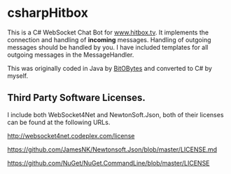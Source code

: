 # csharpHitbox

This is a C# WebSocket Chat Bot for www.hitbox.tv. It implements the connection and handling of **incoming** messages. Handling of outgoing messages should be handled by you. I have included templates for all outgoing messages in the MessageHandler.

This was originally coded in Java by [BitOBytes](https://www.twitter.com/bitobytes) and converted to C# by myself. 

## Third Party Software Licenses.

I include both WebSocket4Net and NewtonSoft.Json, both of their licenses can be found at the following URLs.

http://websocket4net.codeplex.com/license

https://github.com/JamesNK/Newtonsoft.Json/blob/master/LICENSE.md

https://github.com/NuGet/NuGet.CommandLine/blob/master/LICENSE
